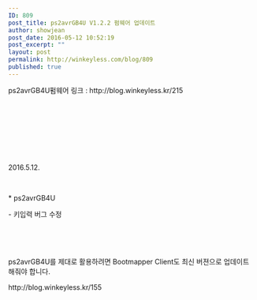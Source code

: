 ```yaml
---
ID: 809
post_title: ps2avrGB4U V1.2.2 펌웨어 업데이트
author: showjean
post_date: 2016-05-12 10:52:19
post_excerpt: ""
layout: post
permalink: http://winkeyless.com/blog/809
published: true
---
```

<p>ps2avrGB4U펌웨어 링크 : http://blog.winkeyless.kr/215</p><p><br /></p><p><br /></p><p><br /></p><p><br /></p><p>2016.5.12.</p><p><br /></p><p>* ps2avrGB4U</p><p>- 키입력 버그 수정</p><p><br /></p><p><br /></p><p>ps2avrGB4U를 제대로 활용하려면 Bootmapper Client도 최신 버젼으로 업데이트 해줘야 합니다.</p><p>http://blog.winkeyless.kr/155</p>